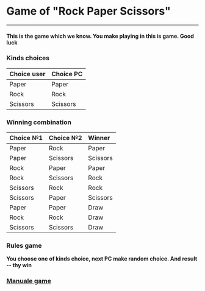 # Game of "Rock Paper Scissors"
____
#### This is the game which we know. You make playing in this is game. Good luck
### Kinds choices

| Choice user | Choice PC |
|:------------|:----------|
| Paper       | Paper     |
| Rock        | Rock      |
| Scissors    | Scissors  |

### Winning combination 

| Choice №1 | Choice №2 | Winner   |
|:----------|:----------|:---------|
| Paper     | Rock      | Paper    |
| Paper     | Scissors  | Scissors |
| Rock      | Paper     | Paper    |
| Rock      | Scissors  | Rock     |
| Scissors  | Rock      | Rock     |
| Scissors  | Paper     | Scissors |
| Paper     | Paper     | Draw     |
| Rock      | Rock      | Draw     |
| Scissors  | Scissors  | Draw     |


### Rules game

**You choose one of kinds choice, next PC make random choice. And result -- thy win**

### [Manuale game](app/docs/RUN.md)